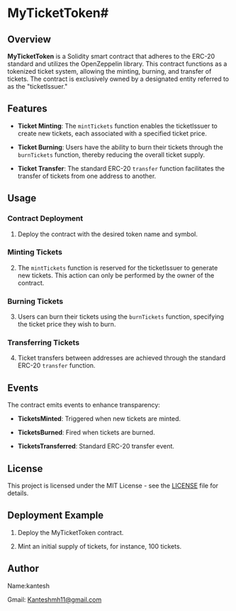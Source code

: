 # MyTicketToken#

## Overview

**MyTicketToken** is a Solidity smart contract that adheres to the ERC-20 standard and utilizes the OpenZeppelin library. This contract functions as a tokenized ticket system, allowing the minting, burning, and transfer of tickets. The contract is exclusively owned by a designated entity referred to as the "ticketIssuer."

## Features

- **Ticket Minting**: The `mintTickets` function enables the ticketIssuer to create new tickets, each associated with a specified ticket price.

- **Ticket Burning**: Users have the ability to burn their tickets through the `burnTickets` function, thereby reducing the overall ticket supply.

- **Ticket Transfer**: The standard ERC-20 `transfer` function facilitates the transfer of tickets from one address to another.

## Usage

### Contract Deployment

1. Deploy the contract with the desired token name and symbol.

### Minting Tickets

2. The `mintTickets` function is reserved for the ticketIssuer to generate new tickets. This action can only be performed by the owner of the contract.

### Burning Tickets

3. Users can burn their tickets using the `burnTickets` function, specifying the ticket price they wish to burn.

### Transferring Tickets

4. Ticket transfers between addresses are achieved through the standard ERC-20 `transfer` function.

## Events

The contract emits events to enhance transparency:

- **TicketsMinted**: Triggered when new tickets are minted.
  
- **TicketsBurned**: Fired when tickets are burned.
  
- **TicketsTransferred**: Standard ERC-20 transfer event.

## License

This project is licensed under the MIT License - see the [LICENSE](LICENSE) file for details.

## Deployment Example

1. Deploy the MyTicketToken contract.

2. Mint an initial supply of tickets, for instance, 100 tickets.

## Author 
Name:kantesh 

Gmail: Kanteshmh11@gmail.com
